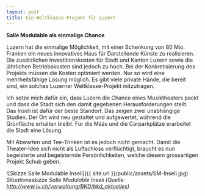 ```yaml
---
layout: post
title: Ein Weltklasse-Projekt für Luzern
---
```


**Salle Modulable als einmalige Chance**

Luzern hat die einmalige Möglichkeit, mit einer Schenkung von 80 Mio. Franken ein neues innovatives Haus für Darstellende Künste zu realisieren. Die zusätzlichen Investitionskosten für Stadt und Kanton Luzern sowie die jährlichen Betriebskosten sind jedoch zu hoch. Bei der Konkretisierung des Projekts müssen die Kosten optimiert werden. Nur so wird eine mehrheitsfähige Lösung möglich. Es gibt viele private Hände, die bereit sind, ein solches Luzerner Weltklasse-Projekt mitzutragen. 

Ich setze mich dafür ein, dass Luzern die Chance eines Musiktheaters packt und dass die Stadt sich den damit gegebenen Herausforderungen stellt. Das Inseli ist dafür der beste Standort. Das zeigen zwei unabhängige Studien. Der Ort wird neu gestaltet und aufgewertet, während die Grünfläche erhalten bleibt. Für die Määs und die Carparkplätze erarbeitet die Stadt eine Lösung.

Mit Abwarten und Tee-Trinken ist es jedoch nicht gemacht. Damit die Theater-Idee sich nicht als Luftschloss verflüchtigt, braucht es nun begeisterte und begeisternde Persönlichkeiten, welche diesem grossartigen Projekt Schub geben.

![Skizze Salle Modulable Inseli]({{ site.url }}/public/assets/SM-Inseli.jpg) *Situationsskizze Salle Modulable Inseli (Quelle: http://www.lu.ch/verwaltung/BKD/bkd_aktuelles)*

